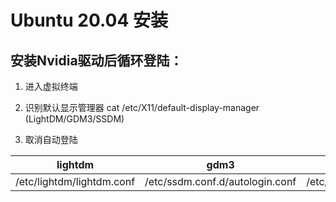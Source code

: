 # Ubuntu 20.04 安装

## 安装Nvidia驱动后循环登陆：

1. 进入虚拟终端

2. 识别默认显示管理器 cat /etc/X11/default-display-manager (LightDM/GDM3/SSDM)

3. 取消自动登陆

| lightdm |gdm3 | ssdm |
| :---: | :---: | :---: |
| /etc/lightdm/lightdm.conf | /etc/ssdm.conf.d/autologin.conf | /etc/ssdm.conf.d/autologin.conf |

